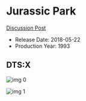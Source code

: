# Jurassic Park

[Discussion Post](https://www.avsforum.com/threads/bass-eq-for-filtered-movies.2995212/post-56894464)

* Release Date: 2018-05-22
* Production Year: 1993

## DTS:X

![img 0](https://i.imgur.com/fApVIrZ.jpg)

![img 1](https://i.imgur.com/OHJYyQs.jpg)

